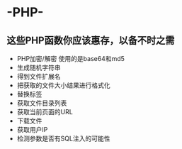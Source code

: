 # -PHP-
## 这些PHP函数你应该惠存，以备不时之需

* PHP加密/解密  使用的是base64和md5
* 生成随机字符串
* 得到文件扩展名
* 把获取的文件大小结果进行格式化
* 替换标签
* 获取文件目录列表
* 获取当前页面的URL
* 下载文件
* 获取用户IP
* 检测参数是否有SQL注入的可能性
